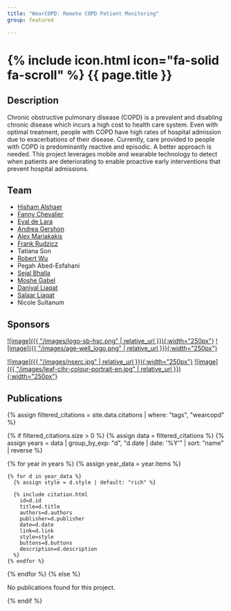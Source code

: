```yaml
---
title: "WearCOPD: Remote COPD Patient Monitoring"
group: featured

---
```


# {% include icon.html icon="fa-solid fa-scroll" %} {{ page.title }}

## Description
Chronic obstructive pulmonary disease (COPD) is a prevalent and disabling chronic disease which incurs a high cost to health care system. Even with optimal treatment, people with COPD have high rates of hospital admission due to exacerbations of their disease. Currently, care provided to people with COPD is predominantly reactive and episodic. A better approach is needed. This project leverages mobile and wearable technology to detect when patients are deteriorating to enable proactive early interventions that prevent hospital admissions.

## Team

- [Hisham Alshaer](http://www.uhnresearch.ca/researchers/profile.php?lookup=57524)
- [Fanny Chevalier](https://www.cs.toronto.edu/~fchevali/)
- [Eyal de Lara](http://www.cs.toronto.edu/~delara)
- [Andrea Gershon](http://sunnybrook.ca/research/team/member.asp?t=11&page=172&m=418)
- [Alex Mariakakis](https://mariakakis.github.io/)
- [Frank Rudzicz](http://www.cs.toronto.edu/~frank/)
- Tatiana Son
- [Robert Wu](http://www.uhnresearch.ca/researcher/robert-wu)
- Pegah Abed-Esfahani
- [Sejal Bhalla](https://www.cs.toronto.edu/~sejal)
- [Moshe Gabel](https;//www.cs.toronto.edu/~mgabel)
- [Daniyal Liaqat](https://www.cs.toronto.edu/~dliaqat)
- [Salaar Liaqat](https://www.cs.toronto.edu/~sliaqat)
- Nicole Sultanum


## Sponsors

[![image]({{ "/images/logo-sb-hsc.png" | relative_url }}){:width="250px"}](https://sunnybrook.ca)
[![image]({{ "/images/age-well_logo.png" | relative_url }}){:width="250px"}](https://agewell-nce.ca/)

[![image]({{ "/images/nserc.jpg" | relative_url }}){:width="250px"}](https://www.nserc-crsng.gc.ca/)
[![image]({{ "/images/leaf-cihr-colour-portrait-en.jpg" | relative_url }}){:width="250px"}](http://www.cihr-irsc.gc.ca/e/193.html)


## Publications

{% assign filtered_citations = site.data.citations | where: "tags", "wearcopd" %}

{% if filtered_citations.size > 0 %}
  {% assign data = filtered_citations %}
  {% assign years = data | group_by_exp: "d", "d.date | date: '%Y'" | sort: "name" | reverse %}

  {% for year in years %}
    {% assign year_data = year.items %}


    {% for d in year_data %}
      {% assign style = d.style | default: "rich" %}

      {% include citation.html 
        id=d.id 
        title=d.title 
        authors=d.authors 
        publisher=d.publisher 
        date=d.date 
        link=d.link 
        style=style 
        buttons=d.buttons
        description=d.description 
      %}
    {% endfor %}
  {% endfor %}
{% else %}
  <p>No publications found for this project.</p>
{% endif %}

